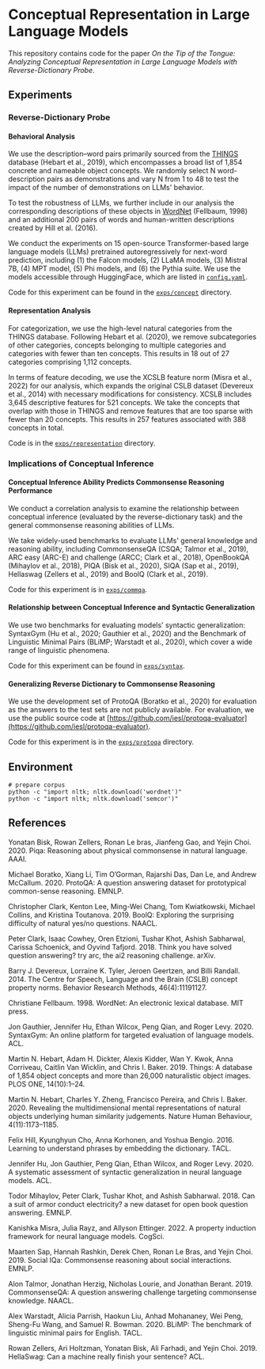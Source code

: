# Conceptual Representation in Large Language Models

This repository contains code for the paper _On the Tip of the Tongue: Analyzing Conceptual Representation in Large Language Models with Reverse-Dictionary Probe_.


## Experiments

### Reverse-Dictionary Probe

#### Behavioral Analysis


We use the description–word pairs primarily sourced from the [THINGS](https://osf.io/jum2f/) database (Hebart et al., 2019), which encompasses a broad list of 1,854 concrete and nameable object concepts. We randomly select N word-description pairs as demonstrations and vary N from 1 to 48 to test the impact of the number of demonstrations on LLMs' behavior. 

To test the robustness of LLMs, we further include in our analysis the corresponding descriptions of these objects in [WordNet](https://wordnet.princeton.edu/) (Fellbaum, 1998) and an additional 200 pairs of words and human-written descriptions created by Hill et al. (2016).

We conduct the experiments on 15 open-source Transformer-based large language models (LLMs) pretrained autoregressively for next-word prediction, including (1) the Falcon models, (2) LLaMA models, (3) Mistral 7B, (4) MPT model, (5) Phi models, and (6) the Pythia suite. We use the models accessible through HuggingFace, which are listed in [`config.yaml`](./exps/config.yaml).

Code for this experiment can be found in the [`exps/concept`](./exps/concept) directory.




#### Representation Analysis


For categorization, we use the high-level natural categories from the THINGS database. Following Hebart et al. (2020), we remove subcategories of other categories, concepts belonging to multiple categories and categories with fewer than ten concepts. This results in 18 out of 27 categories comprising 1,112 concepts.

In terms of feature decoding, we use the XCSLB feature norm (Misra et al., 2022) for our analysis, which expands the original CSLB dataset (Devereux et al., 2014) with necessary modifications for consistency. XCSLB includes 3,645 descriptive features for 521 concepts. We take the concepts that overlap with those in THINGS and remove features that are too sparse with fewer than 20 concepts. This results in 257 features associated with 388 concepts in total.

Code is in the [`exps/representation`](./exps/representation) directory.

### Implications of Conceptual Inference

#### Conceptual Inference Ability Predicts Commonsense Reasoning Performance

We conduct a correlation analysis to examine the relationship between conceptual inference (evaluated by the reverse-dictionary task) and the general commonsense reasoning abilities of LLMs.

We take widely-used benchmarks to evaluate LLMs' general knowledge and reasoning ability, including CommonsenseQA (CSQA; Talmor et al., 2019), ARC easy (ARC-E) and challenge (ARCC; Clark et al., 2018), OpenBookQA (Mihaylov et al., 2018), PIQA (Bisk et al., 2020), SIQA (Sap et al., 2019), Hellaswag (Zellers et al., 2019) and BoolQ (Clark et al., 2019).

Code for this experiment is in [`exps/commqa`](./exps/commqa).

#### Relationship between Conceptual Inference and Syntactic Generalization

We use two benchmarks for evaluating models' syntactic generalization: SyntaxGym (Hu et al., 2020; Gauthier et al., 2020) and the Benchmark of Linguistic Minimal Pairs (BLiMP; Warstadt et al., 2020), which cover a wide range of linguistic phenomena.

Code for this experiment can be found in [`exps/syntax`](./exps/syntax).

#### Generalizing Reverse Dictionary to Commonsense Reasoning

We use the development set of ProtoQA (Boratko et al., 2020) for evaluation as the answers to the test sets are not publicly available. For evaluation, we use the public source code at [https://github.com/iesl/protoqa-evaluator](https://github.com/iesl/protoqa-evaluator).

Code for this experiment is in the [`exps/protoqa`](./exps/protoqa) directory.

## Environment

```
# prepare corpus
python -c "import nltk; nltk.download('wordnet')"
python -c "import nltk; nltk.download('semcor')"
```



## References

Yonatan Bisk, Rowan Zellers, Ronan Le bras, Jianfeng Gao, and Yejin Choi. 2020. Piqa: Reasoning about physical commonsense in natural language. AAAI.

Michael Boratko, Xiang Li, Tim O’Gorman, Rajarshi Das, Dan Le, and Andrew McCallum. 2020. ProtoQA: A question answering dataset for prototypical common-sense reasoning. EMNLP.

Christopher Clark, Kenton Lee, Ming-Wei Chang, Tom Kwiatkowski, Michael Collins, and Kristina Toutanova. 2019. BoolQ: Exploring the surprising difficulty of natural yes/no questions. NAACL. 

Peter Clark, Isaac Cowhey, Oren Etzioni, Tushar Khot, Ashish Sabharwal, Carissa Schoenick, and Oyvind Tafjord. 2018. Think you have solved question answering? try arc, the ai2 reasoning challenge. arXiv.

Barry J. Devereux, Lorraine K. Tyler, Jeroen Geertzen, and Billi Randall. 2014. The Centre for Speech, Language and the Brain (CSLB) concept property norms. Behavior Research Methods, 46(4):11191127.

Christiane Fellbaum. 1998. WordNet: An electronic lexical database. MIT press.

Jon Gauthier, Jennifer Hu, Ethan Wilcox, Peng Qian, and Roger Levy. 2020. SyntaxGym: An online platform for targeted evaluation of language models. ACL. 

Martin N. Hebart, Adam H. Dickter, Alexis Kidder, Wan Y. Kwok, Anna Corriveau, Caitlin Van Wicklin, and Chris I. Baker. 2019. Things: A database of 1,854 object concepts and more than 26,000 naturalistic object images. PLOS ONE, 14(10):1–24.

Martin N. Hebart, Charles Y. Zheng, Francisco Pereira, and Chris I. Baker. 2020. Revealing the multidimensional mental representations of natural objects underlying human similarity judgements. Nature Human Behaviour, 4(11):1173–1185.

Felix Hill, Kyunghyun Cho, Anna Korhonen, and Yoshua Bengio. 2016. Learning to understand phrases by embedding the dictionary. TACL. 

Jennifer Hu, Jon Gauthier, Peng Qian, Ethan Wilcox, and Roger Levy. 2020. A systematic assessment of syntactic generalization in neural language models. ACL. 

Todor Mihaylov, Peter Clark, Tushar Khot, and Ashish Sabharwal. 2018. Can a suit of armor conduct electricity? a new dataset for open book question answering. EMNLP. 

Kanishka Misra, Julia Rayz, and Allyson Ettinger. 2022. A property induction framework for neural language models. CogSci. 

Maarten Sap, Hannah Rashkin, Derek Chen, Ronan Le Bras, and Yejin Choi. 2019. Social IQa: Commonsense reasoning about social interactions. EMNLP. 

Alon Talmor, Jonathan Herzig, Nicholas Lourie, and Jonathan Berant. 2019. CommonsenseQA: A question answering challenge targeting commonsense knowledge. NAACL. 

Alex Warstadt, Alicia Parrish, Haokun Liu, Anhad Mohananey, Wei Peng, Sheng-Fu Wang, and Samuel R. Bowman. 2020. BLiMP: The benchmark of linguistic minimal pairs for English. TACL.

Rowan Zellers, Ari Holtzman, Yonatan Bisk, Ali Farhadi, and Yejin Choi. 2019. HellaSwag: Can a machine really finish your sentence? ACL.
